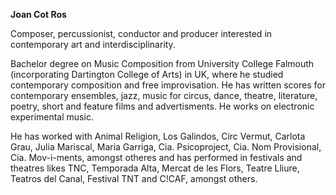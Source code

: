 **Joan Cot Ros**

Composer, percussionist, conductor and producer interested in contemporary art and interdisciplinarity.

Bachelor degree on Music Composition from University College Falmouth (incorporating Dartington College of Arts) in UK, where he studied contemporary composition and free improvisation. He has written scores for contemporary ensembles, jazz, music for circus, dance, theatre, literature, poetry, short and feature films and advertisments. He works on electronic experimental music. 

He has worked with Animal Religion, Los Galindos, Circ Vermut, Carlota Grau, Julia Mariscal, Maria Garriga, Cia. Psicoproject, Cia. Nom Provisional, Cia. Mov-i-ments, amongst otheres and has performed in festivals and theatres likes TNC, Temporada Alta, Mercat de les Flors, Teatre Lliure, Teatros del Canal, Festival TNT and C!CAF, amongst others.
